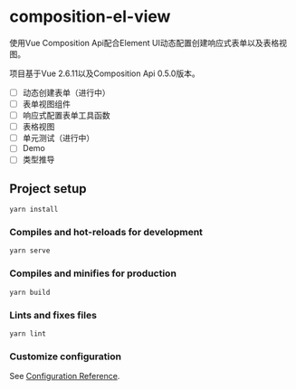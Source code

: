 # composition-el-view

使用Vue Composition Api配合Element UI动态配置创建响应式表单以及表格视图。

项目基于Vue 2.6.11以及Composition Api 0.5.0版本。

- [ ] 动态创建表单（进行中）
- [ ] 表单视图组件
- [ ] 响应式配置表单工具函数
- [ ] 表格视图
- [ ] 单元测试（进行中）
- [ ] Demo
- [ ] 类型推导

## Project setup
```
yarn install
```

### Compiles and hot-reloads for development
```
yarn serve
```

### Compiles and minifies for production
```
yarn build
```

### Lints and fixes files
```
yarn lint
```

### Customize configuration
See [Configuration Reference](https://cli.vuejs.org/config/).
